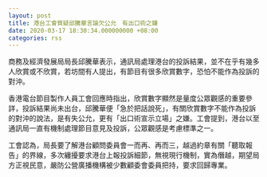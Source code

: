 ```yaml
---
layout: post
title: 港台工會質疑邱騰華言論欠公允　有出口術之嫌
date: 2020-03-17 18:30:34.000000000 +08:00
categories: rss
---
```


商務及經濟發展局局長邱騰華表示，通訊局處理港台的投訴結果，並不在乎有幾多人欣賞或不欣賞，若坊間有人提出，有節目有很多欣賞數字，恐怕不能作為投訴的對沖。

香港電台節目製作人員工會回應時指出，欣賞數字顯然是量度公眾觀感的重要參詳，投訴結果尚未出台，邱騰華便「急於把話說死」，有關欣賞數字不能作為投訴的對沖的說法，是有失公允，更有「出口術宣示立場」之嫌。工會提到，港台以至通訊局一直有機制處理節目意見及投訴，公眾觀感是考慮標準之一。

工會認為，局長要了解港台顧問委員會一而再、再而三，越過約章有關「聽取報告」的界線，多次纏擾要求港台上報投訴細節，無視現行機制，實為僭越，期望局方正視民意，嚴防公營廣播機構被少數顧委會委員把持，要求回歸專業。
